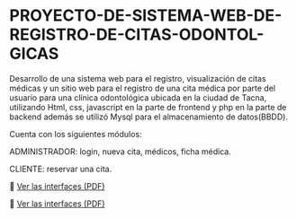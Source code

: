 # PROYECTO-DE-SISTEMA-WEB-DE-REGISTRO-DE-CITAS-ODONTOL-GICAS

Desarrollo de una sistema web para el registro, visualización de citas médicas y un sitio web para el registro de una cita médica por parte del usuario para una clínica odontológica ubicada en la ciudad de Tacna, utilizando Html, css, javascript en la parte de frontend y php en la parte de backend además se utilizó Mysql para el almacenamiento de datos(BBDD).

Cuenta con los siguientes módulos:
	
ADMINISTRADOR: login, nueva cita, médicos, ficha médica.

CLIENTE: reservar una cita.

📄 [Ver las interfaces (PDF)](PROY_ODONTOLOGIA_PHP.pdf)

📄 [Ver las interfaces (PDF)](PROY_ODONTOLOGIA_CLIENTE.pdf)



